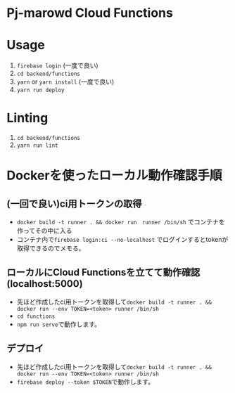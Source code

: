 Pj-marowd Cloud Functions
===

# Usage
1. `firebase login` (一度で良い)
1. `cd backend/functions`
1. `yarn` or `yarn install` (一度で良い)
1. `yarn run deploy`

# Linting
1. ` cd backend/functions `
1. ` yarn run lint `

# Dockerを使ったローカル動作確認手順
## (一回で良い)ci用トークンの取得
- `docker build -t runner . && docker run　runner /bin/sh` でコンテナを作ってその中に入る
- コンテナ内で`firebase login:ci --no-localhost` でログインするとtokenが取得できるのでメモる。

## ローカルにCloud Functionsを立てて動作確認(localhost:5000)
- 先ほど作成したci用トークンを取得して`docker build -t runner . && docker run --env TOKEN=<token> runner /bin/sh`
- `cd functions`
- `npm run serve`で動作します。

## デプロイ
- 先ほど作成したci用トークンを取得して`docker build -t runner . && docker run --env TOKEN=<token> runner /bin/sh`
- `firebase deploy --token $TOKEN`で動作します。